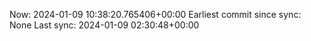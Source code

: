 Now: 2024-01-09 10:38:20.765406+00:00 Earliest commit since sync: None Last sync: 2024-01-09 02:30:48+00:00
